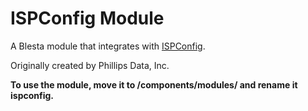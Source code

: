 # ISPConfig Module

A Blesta module that integrates with [ISPConfig](https://www.ispconfig.org).

Originally created by Phillips Data, Inc.

**To use the module, move it to /components/modules/ and rename it ispconfig.**
